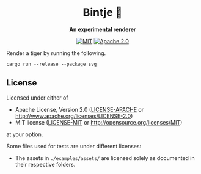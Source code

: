 <div align="center">

# Bintje 🥔

**An experimental renderer**

[![MIT](https://img.shields.io/badge/license-MIT-blue.svg)](#license)
[![Apache 2.0](https://img.shields.io/badge/license-Apache-blue.svg)](#license)

</div>

Render a tiger by running the following.

```shell
cargo run --release --package svg
```

## License

Licensed under either of

- Apache License, Version 2.0 ([LICENSE-APACHE](LICENSE-APACHE) or <http://www.apache.org/licenses/LICENSE-2.0>)
- MIT license ([LICENSE-MIT](LICENSE-MIT) or <http://opensource.org/licenses/MIT>)

at your option.

Some files used for tests are under different licenses:

- The assets in `./examples/assets/` are licensed solely as documented in their respective folders.
